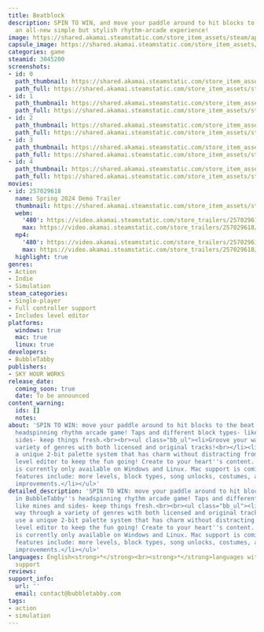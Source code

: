 ```yaml
---
title: Beatblock
description: SPIN TO WIN, and move your paddle around to hit blocks to the beat in
  an all-new simple but stylish rhythm-arcade experience!
image: https://shared.akamai.steamstatic.com/store_item_assets/steam/apps/3045200/header.jpg?t=1728537126
capsule_image: https://shared.akamai.steamstatic.com/store_item_assets/steam/apps/3045200/capsule_231x87.jpg?t=1728537126
categories: game
steamid: 3045200
screenshots:
- id: 0
  path_thumbnail: https://shared.akamai.steamstatic.com/store_item_assets/steam/apps/3045200/ss_9a06de06994539eace0e2b7724735b3624204489.600x338.jpg?t=1728537126
  path_full: https://shared.akamai.steamstatic.com/store_item_assets/steam/apps/3045200/ss_9a06de06994539eace0e2b7724735b3624204489.1920x1080.jpg?t=1728537126
- id: 1
  path_thumbnail: https://shared.akamai.steamstatic.com/store_item_assets/steam/apps/3045200/ss_a96eecf99afb67db7b72de05980c48410bd5303f.600x338.jpg?t=1728537126
  path_full: https://shared.akamai.steamstatic.com/store_item_assets/steam/apps/3045200/ss_a96eecf99afb67db7b72de05980c48410bd5303f.1920x1080.jpg?t=1728537126
- id: 2
  path_thumbnail: https://shared.akamai.steamstatic.com/store_item_assets/steam/apps/3045200/ss_05144b6d973103de84fc288d673e80807ac39b97.600x338.jpg?t=1728537126
  path_full: https://shared.akamai.steamstatic.com/store_item_assets/steam/apps/3045200/ss_05144b6d973103de84fc288d673e80807ac39b97.1920x1080.jpg?t=1728537126
- id: 3
  path_thumbnail: https://shared.akamai.steamstatic.com/store_item_assets/steam/apps/3045200/ss_0fa85f75a8e4651f7d238fd0a03f4742adb76cef.600x338.jpg?t=1728537126
  path_full: https://shared.akamai.steamstatic.com/store_item_assets/steam/apps/3045200/ss_0fa85f75a8e4651f7d238fd0a03f4742adb76cef.1920x1080.jpg?t=1728537126
- id: 4
  path_thumbnail: https://shared.akamai.steamstatic.com/store_item_assets/steam/apps/3045200/ss_6db2ea6c95b24aa3a13e19aa34eafe227be06f0b.600x338.jpg?t=1728537126
  path_full: https://shared.akamai.steamstatic.com/store_item_assets/steam/apps/3045200/ss_6db2ea6c95b24aa3a13e19aa34eafe227be06f0b.1920x1080.jpg?t=1728537126
movies:
- id: 257029618
  name: Spring 2024 Demo Trailer
  thumbnail: https://shared.akamai.steamstatic.com/store_item_assets/steam/apps/257029618/movie.293x165.jpg?t=1719003627
  webm:
    '480': https://video.akamai.steamstatic.com/store_trailers/257029618/movie480_vp9.webm?t=1719003627
    max: https://video.akamai.steamstatic.com/store_trailers/257029618/movie_max_vp9.webm?t=1719003627
  mp4:
    '480': https://video.akamai.steamstatic.com/store_trailers/257029618/movie480.mp4?t=1719003627
    max: https://video.akamai.steamstatic.com/store_trailers/257029618/movie_max.mp4?t=1719003627
  highlight: true
genres:
- Action
- Indie
- Simulation
steam_categories:
- Single-player
- Full controller support
- Includes level editor
platforms:
  windows: true
  mac: true
  linux: true
developers:
- BubbleTabby
publishers:
- SKY HOUR WORKS
release_date:
  coming_soon: true
  date: To be announced
content_warning:
  ids: []
  notes:
about: 'SPIN TO WIN: move your paddle around to hit blocks to the beat in BubbleTabby''s
  headspinning rhythm arcade game! Taps and different block types- like mines and
  sides- keep things fresh.<br><br><ul class="bb_ul"><li>Groove your way through a
  variety of genres with both licensed and original tracks!<br></li><li>Visuals use
  a unique 2-bit palette system that has charm without distracting from gameplay.<br></li><li>A
  level editor to keep the fun going! Create to your heart''s content. (Level editor
  is currently only available on Windows and Linux. Mac support is coming soon.)<br></li><li>Planned
  features include: more levels, block types, song unlocks, costumes, and level editor
  improvements.</li></ul>'
detailed_description: 'SPIN TO WIN: move your paddle around to hit blocks to the beat
  in BubbleTabby''s headspinning rhythm arcade game! Taps and different block types-
  like mines and sides- keep things fresh.<br><br><ul class="bb_ul"><li>Groove your
  way through a variety of genres with both licensed and original tracks!<br></li><li>Visuals
  use a unique 2-bit palette system that has charm without distracting from gameplay.<br></li><li>A
  level editor to keep the fun going! Create to your heart''s content. (Level editor
  is currently only available on Windows and Linux. Mac support is coming soon.)<br></li><li>Planned
  features include: more levels, block types, song unlocks, costumes, and level editor
  improvements.</li></ul>'
languages: English<strong>*</strong><br><strong>*</strong>languages with full audio
  support
reviews:
support_info:
  url: ''
  email: contact@bubbletabby.com
tags:
- action
- simulation
---
```


